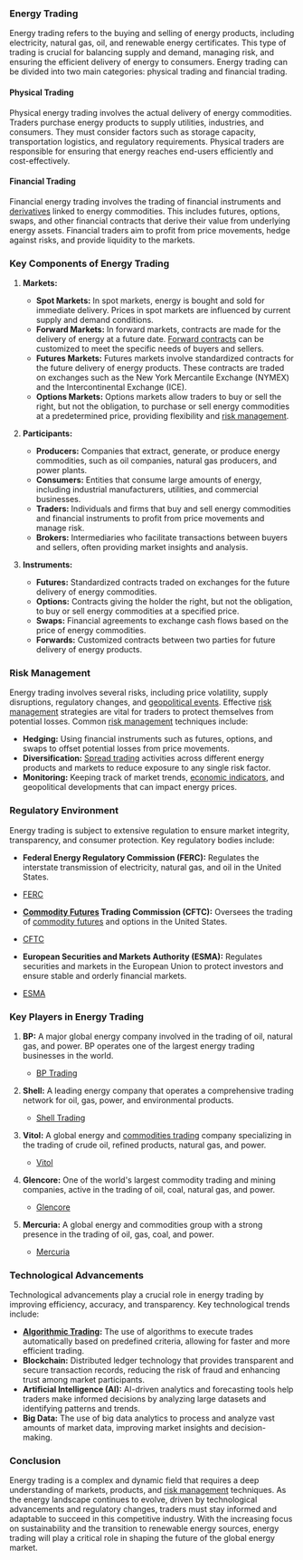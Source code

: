 ### Energy Trading

Energy trading refers to the buying and selling of energy products, including electricity, natural gas, oil, and renewable energy certificates. This type of trading is crucial for balancing supply and demand, managing risk, and ensuring the efficient delivery of energy to consumers. Energy trading can be divided into two main categories: physical trading and financial trading.

#### Physical Trading

Physical energy trading involves the actual delivery of energy commodities. Traders purchase energy products to supply utilities, industries, and consumers. They must consider factors such as storage capacity, transportation logistics, and regulatory requirements. Physical traders are responsible for ensuring that energy reaches end-users efficiently and cost-effectively. 

#### Financial Trading

Financial energy trading involves the trading of financial instruments and [derivatives](../d/derivatives.md) linked to energy commodities. This includes futures, options, swaps, and other financial contracts that derive their value from underlying energy assets. Financial traders aim to profit from price movements, hedge against risks, and provide liquidity to the markets.

### Key Components of Energy Trading

1. **Markets:**
   - **Spot Markets:** In spot markets, energy is bought and sold for immediate delivery. Prices in spot markets are influenced by current supply and demand conditions.
   - **Forward Markets:** In forward markets, contracts are made for the delivery of energy at a future date. [Forward contracts](../f/forward_contracts.md) can be customized to meet the specific needs of buyers and sellers.
   - **Futures Markets:** Futures markets involve standardized contracts for the future delivery of energy products. These contracts are traded on exchanges such as the New York Mercantile Exchange (NYMEX) and the Intercontinental Exchange (ICE).
   - **Options Markets:** Options markets allow traders to buy or sell the right, but not the obligation, to purchase or sell energy commodities at a predetermined price, providing flexibility and [risk management](../r/risk_management.md).

2. **Participants:**
   - **Producers:** Companies that extract, generate, or produce energy commodities, such as oil companies, natural gas producers, and power plants.
   - **Consumers:** Entities that consume large amounts of energy, including industrial manufacturers, utilities, and commercial businesses.
   - **Traders:** Individuals and firms that buy and sell energy commodities and financial instruments to profit from price movements and manage risk.
   - **Brokers:** Intermediaries who facilitate transactions between buyers and sellers, often providing market insights and analysis.

3. **Instruments:**
   - **Futures:** Standardized contracts traded on exchanges for the future delivery of energy commodities.
   - **Options:** Contracts giving the holder the right, but not the obligation, to buy or sell energy commodities at a specified price.
   - **Swaps:** Financial agreements to exchange cash flows based on the price of energy commodities.
   - **Forwards:** Customized contracts between two parties for future delivery of energy products.

### Risk Management

Energy trading involves several risks, including price volatility, supply disruptions, regulatory changes, and [geopolitical events](../g/geopolitical_events.md). Effective [risk management](../r/risk_management.md) strategies are vital for traders to protect themselves from potential losses. Common [risk management](../r/risk_management.md) techniques include:

- **Hedging:** Using financial instruments such as futures, options, and swaps to offset potential losses from price movements.
- **Diversification:** [Spread trading](../s/spread_trading.md) activities across different energy products and markets to reduce exposure to any single risk factor.
- **Monitoring:** Keeping track of market trends, [economic indicators](../e/economic_indicators.md), and geopolitical developments that can impact energy prices.

### Regulatory Environment

Energy trading is subject to extensive regulation to ensure market integrity, transparency, and consumer protection. Key regulatory bodies include:

- **Federal Energy Regulatory Commission (FERC):** Regulates the interstate transmission of electricity, natural gas, and oil in the United States.
- [FERC](https://www.ferc.gov/)
  
- **[Commodity Futures](../c/commodity_futures.md) Trading Commission (CFTC):** Oversees the trading of [commodity futures](../c/commodity_futures.md) and options in the United States.
- [CFTC](https://www.cftc.gov/)

- **European Securities and Markets Authority (ESMA):** Regulates securities and markets in the European Union to protect investors and ensure stable and orderly financial markets.
- [ESMA](https://www.esma.europa.eu/)

### Key Players in Energy Trading

1. **BP:** A major global energy company involved in the trading of oil, natural gas, and power. BP operates one of the largest energy trading businesses in the world.
   - [BP Trading](https://www.bp.com/en/global/corporate/what-we-do/trading-and-shipping.html)

2. **Shell:** A leading energy company that operates a comprehensive trading network for oil, gas, power, and environmental products.
   - [Shell Trading](https://www.shell.com/business-customers/trading-and-supply.html)

3. **Vitol:** A global energy and [commodities trading](../c/commodities_trading.md) company specializing in the trading of crude oil, refined products, natural gas, and power.
   - [Vitol](https://www.vitol.com/what-we-do/trading/)

4. **Glencore:** One of the world's largest commodity trading and mining companies, active in the trading of oil, coal, natural gas, and power.
   - [Glencore](https://www.glencore.com/what-we-do/energy-products)

5. **Mercuria:** A global energy and commodities group with a strong presence in the trading of oil, gas, coal, and power.
   - [Mercuria](https://www.mercuria.com/activities/)

### Technological Advancements

Technological advancements play a crucial role in energy trading by improving efficiency, accuracy, and transparency. Key technological trends include:

- **[Algorithmic Trading](../a/algorithmic_trading.md):** The use of algorithms to execute trades automatically based on predefined criteria, allowing for faster and more efficient trading.
- **Blockchain:** Distributed ledger technology that provides transparent and secure transaction records, reducing the risk of fraud and enhancing trust among market participants.
- **Artificial Intelligence (AI):** AI-driven analytics and forecasting tools help traders make informed decisions by analyzing large datasets and identifying patterns and trends.
- **Big Data:** The use of big data analytics to process and analyze vast amounts of market data, improving market insights and decision-making.

### Conclusion

Energy trading is a complex and dynamic field that requires a deep understanding of markets, products, and [risk management](../r/risk_management.md) techniques. As the energy landscape continues to evolve, driven by technological advancements and regulatory changes, traders must stay informed and adaptable to succeed in this competitive industry. With the increasing focus on sustainability and the transition to renewable energy sources, energy trading will play a critical role in shaping the future of the global energy market.
